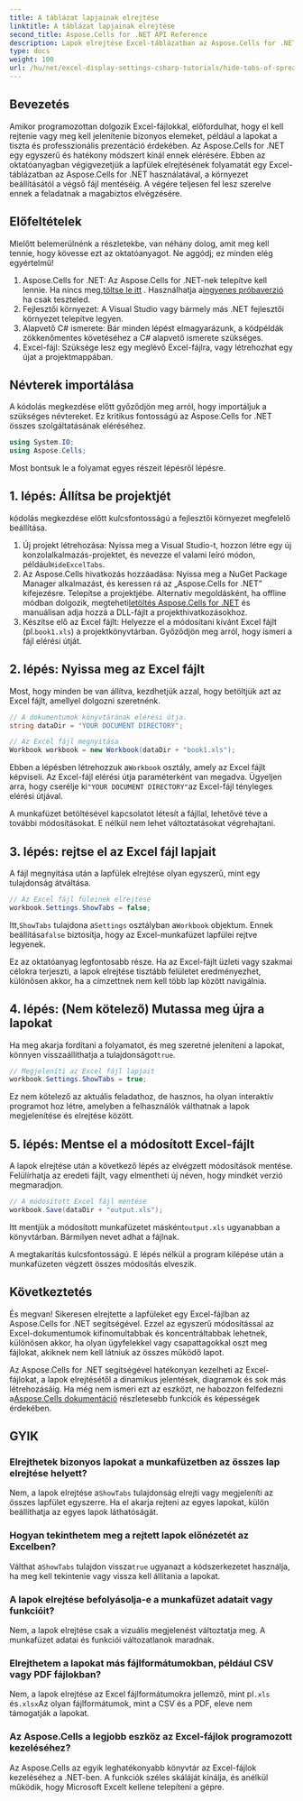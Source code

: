 ```yaml
---
title: A táblázat lapjainak elrejtése
linktitle: A táblázat lapjainak elrejtése
second_title: Aspose.Cells for .NET API Reference
description: Lapok elrejtése Excel-táblázatban az Aspose.Cells for .NET segítségével. Néhány egyszerű lépésben megtudhatja, hogyan lehet programozottan elrejteni és megjeleníteni a lapfüleket.
type: docs
weight: 100
url: /hu/net/excel-display-settings-csharp-tutorials/hide-tabs-of-spreadsheet/
---
```

## Bevezetés

Amikor programozottan dolgozik Excel-fájlokkal, előfordulhat, hogy el kell rejtenie vagy meg kell jelenítenie bizonyos elemeket, például a lapokat a tiszta és professzionális prezentáció érdekében. Az Aspose.Cells for .NET egy egyszerű és hatékony módszert kínál ennek elérésére. Ebben az oktatóanyagban végigvezetjük a lapfülek elrejtésének folyamatát egy Excel-táblázatban az Aspose.Cells for .NET használatával, a környezet beállításától a végső fájl mentéséig. A végére teljesen fel lesz szerelve ennek a feladatnak a magabiztos elvégzésére.

## Előfeltételek

Mielőtt belemerülnénk a részletekbe, van néhány dolog, amit meg kell tennie, hogy kövesse ezt az oktatóanyagot. Ne aggódj; ez minden elég egyértelmű!

1.  Aspose.Cells for .NET: Az Aspose.Cells for .NET-nek telepítve kell lennie. Ha nincs meg,[töltse le itt](https://releases.aspose.com/cells/net/) . Használhatja a[ingyenes próbaverzió](https://releases.aspose.com/) ha csak teszteled.
2. Fejlesztői környezet: A Visual Studio vagy bármely más .NET fejlesztői környezet telepítve legyen.
3. Alapvető C# ismerete: Bár minden lépést elmagyarázunk, a kódpéldák zökkenőmentes követéséhez a C# alapvető ismerete szükséges.
4. Excel-fájl: Szüksége lesz egy meglévő Excel-fájlra, vagy létrehozhat egy újat a projektmappában.

## Névterek importálása

A kódolás megkezdése előtt győződjön meg arról, hogy importáljuk a szükséges névtereket. Ez kritikus fontosságú az Aspose.Cells for .NET összes szolgáltatásának eléréséhez.

```csharp
using System.IO;
using Aspose.Cells;
```

Most bontsuk le a folyamat egyes részeit lépésről lépésre.

## 1. lépés: Állítsa be projektjét

kódolás megkezdése előtt kulcsfontosságú a fejlesztői környezet megfelelő beállítása.

1.  Új projekt létrehozása: Nyissa meg a Visual Studio-t, hozzon létre egy új konzolalkalmazás-projektet, és nevezze el valami leíró módon, például`HideExcelTabs`.
2. Az Aspose.Cells hivatkozás hozzáadása: Nyissa meg a NuGet Package Manager alkalmazást, és keressen rá az „Aspose.Cells for .NET” kifejezésre. Telepítse a projektjébe.
 Alternatív megoldásként, ha offline módban dolgozik, megteheti[letöltés Aspose.Cells for .NET](https://releases.aspose.com/cells/net/) és manuálisan adja hozzá a DLL-fájlt a projekthivatkozásokhoz.
3.  Készítse elő az Excel fájlt: Helyezze el a módosítani kívánt Excel fájlt (pl.`book1.xls`) a projektkönyvtárban. Győződjön meg arról, hogy ismeri a fájl elérési útját.

## 2. lépés: Nyissa meg az Excel fájlt

Most, hogy minden be van állítva, kezdhetjük azzal, hogy betöltjük azt az Excel fájlt, amellyel dolgozni szeretnénk.

```csharp
// A dokumentumok könyvtárának elérési útja.
string dataDir = "YOUR DOCUMENT DIRECTORY";

// Az Excel fájl megnyitása
Workbook workbook = new Workbook(dataDir + "book1.xls");
```

 Ebben a lépésben létrehozzuk a`Workbook` osztály, amely az Excel fájlt képviseli. Az Excel-fájl elérési útja paraméterként van megadva. Ügyeljen arra, hogy cserélje ki`"YOUR DOCUMENT DIRECTORY"`az Excel-fájl tényleges elérési útjával.

A munkafüzet betöltésével kapcsolatot létesít a fájllal, lehetővé téve a további módosításokat. E nélkül nem lehet változtatásokat végrehajtani.

## 3. lépés: rejtse el az Excel fájl lapjait

A fájl megnyitása után a lapfülek elrejtése olyan egyszerű, mint egy tulajdonság átváltása.

```csharp
// Az Excel fájl füleinek elrejtése
workbook.Settings.ShowTabs = false;
```

 Itt,`ShowTabs` tulajdona a`Settings` osztályban a`Workbook` objektum. Ennek beállítása`false` biztosítja, hogy az Excel-munkafüzet lapfülei rejtve legyenek.

Ez az oktatóanyag legfontosabb része. Ha az Excel-fájlt üzleti vagy szakmai célokra terjeszti, a lapok elrejtése tisztább felületet eredményezhet, különösen akkor, ha a címzettnek nem kell több lap között navigálnia.

## 4. lépés: (Nem kötelező) Mutassa meg újra a lapokat

 Ha meg akarja fordítani a folyamatot, és meg szeretné jeleníteni a lapokat, könnyen visszaállíthatja a tulajdonságot`true`.

```csharp
// Megjeleníti az Excel fájl lapjait
workbook.Settings.ShowTabs = true;
```

Ez nem kötelező az aktuális feladathoz, de hasznos, ha olyan interaktív programot hoz létre, amelyben a felhasználók válthatnak a lapok megjelenítése és elrejtése között.

## 5. lépés: Mentse el a módosított Excel-fájlt

A lapok elrejtése után a következő lépés az elvégzett módosítások mentése. Felülírhatja az eredeti fájlt, vagy elmentheti új néven, hogy mindkét verzió megmaradjon.

```csharp
// A módosított Excel fájl mentése
workbook.Save(dataDir + "output.xls");
```

 Itt mentjük a módosított munkafüzetet másként`output.xls` ugyanabban a könyvtárban. Bármilyen nevet adhat a fájlnak.

A megtakarítás kulcsfontosságú. E lépés nélkül a program kilépése után a munkafüzeten végzett összes módosítás elveszik.

## Következtetés

És megvan! Sikeresen elrejtette a lapfüleket egy Excel-fájlban az Aspose.Cells for .NET segítségével. Ezzel az egyszerű módosítással az Excel-dokumentumok kifinomultabbak és koncentráltabbak lehetnek, különösen akkor, ha olyan ügyfelekkel vagy csapattagokkal oszt meg fájlokat, akiknek nem kell látniuk az összes működő lapot.

Az Aspose.Cells for .NET segítségével hatékonyan kezelheti az Excel-fájlokat, a lapok elrejtésétől a dinamikus jelentések, diagramok és sok más létrehozásáig. Ha még nem ismeri ezt az eszközt, ne habozzon felfedezni a[Aspose.Cells dokumentáció](https://reference.aspose.com/cells/net/) részletesebb funkciók és képességek érdekében.

## GYIK

### Elrejthetek bizonyos lapokat a munkafüzetben az összes lap elrejtése helyett?  
 Nem, a lapok elrejtése a`ShowTabs` tulajdonság elrejti vagy megjeleníti az összes lapfület egyszerre. Ha el akarja rejteni az egyes lapokat, külön beállíthatja az egyes lapok láthatóságát.

### Hogyan tekinthetem meg a rejtett lapok előnézetét az Excelben?  
 Válthat a`ShowTabs` tulajdon vissza`true` ugyanazt a kódszerkezetet használja, ha meg kell tekintenie vagy vissza kell állítania a lapokat.

### A lapok elrejtése befolyásolja-e a munkafüzet adatait vagy funkcióit?  
Nem, a lapok elrejtése csak a vizuális megjelenést változtatja meg. A munkafüzet adatai és funkciói változatlanok maradnak.

### Elrejthetem a lapokat más fájlformátumokban, például CSV vagy PDF fájlokban?  
 Nem, a lapok elrejtése az Excel fájlformátumokra jellemző, mint pl`.xls` és`.xlsx`Az olyan fájlformátumok, mint a CSV és a PDF, eleve nem támogatják a lapokat.

### Az Aspose.Cells a legjobb eszköz az Excel-fájlok programozott kezeléséhez?  
Az Aspose.Cells az egyik leghatékonyabb könyvtár az Excel-fájlok kezeléséhez a .NET-ben. A funkciók széles skáláját kínálja, és anélkül működik, hogy Microsoft Excelt kellene telepíteni a gépre.